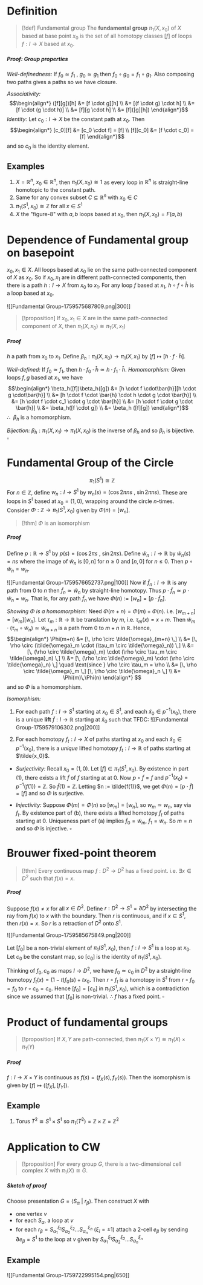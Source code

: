 
# Definition

>[!def] Fundamental group
>The **fundamental group** $\pi_1(X,x_0)$ of $X$ based at base point $x_0$ is the set of all homotopy classes $[f]$ of loops $f:I \to X$ based at $x_0$.

##### Proof: Group properties

*Well-definedness:* If $f_0\simeq f_1$ , $g_0\simeq g_1$ then $f_0 \circ g_0 = f_1 \circ g_1$. Also composing two paths gives a paths so we have closure.

*Associativity:* 
$$\begin{align*}
([f][g])[h] &= [f \cdot g][h] \\
&= [(f \cdot g) \cdot h] \\
&= [f \cdot (g \cdot h)] \\
&= [f][g \cdot h] \\
&= [f]([g][h])
\end{align*}$$
*Identity:* Let $c_0 : I \to X$ be the constant path at $x_0$. Then
$$\begin{align*}
[c_0][f] &= [c_0 \cdot f] = [f] \\
[f][c_0] &= [f \cdot c_0] = [f]
\end{align*}$$
and so $c_0$ is the identity element. 


## Examples

1. $X = \mathbb{R}^n$, $x_0 \in \mathbb{R}^n$, then $\pi_1(X,x_0) \cong 1$ as every loop in $\mathbb{R}^n$ is straight-line homotopic to the constant path.
2. Same for any convex subset $C \subseteq \mathbb{R}^n$ with $x_0 \in C$
3. $\pi_1(S^1,x_0) \cong \mathbb{Z}$ for all $x \in S^1$
4. $X$ the "figure-8" with $a,b$ loops based at $x_0$, then $\pi_1(X,x_0) = F(a,b)$


# Dependence of Fundamental group on basepoint

$x_0,x_1\in X$. All loops based at $x_0$ lie on the same path-connected component of $X$ as $x_0$. So if $x_0,x_1$ are in different path-connected components, then there is a path $h:I \to X$ from $x_0$ to $x_1$. 
For any loop $f$ based at $x_1$, $h \circ f \circ\bar{h}$ is a loop based at $x_0$.

![[Fundamental Group-1759575687809.png|300]]


>[!proposition] 
>If $x_0,x_1\in X$ are in the same path-connected component of $X$, then $\pi_1(X,x_0) \cong \pi_1(X,x_1)$
##### Proof
$h$ a path from $x_0$ to $x_1$. Define $\beta_h: \pi_1(X,x_0)\to \pi_1(X,x_1)$ by $[f] \mapsto [h \cdot f \cdot \bar{h}]$.

*Well-defined:* If $f_0\simeq f_1$, then $h \cdot f_0 \cdot \bar{h} \simeq h \cdot f_1 \cdot \bar{h}$.
*Homomorphism:* Given loops $f,g$ based at $x_1$, we have 
$$\begin{align*}
\beta_h([f])\beta_h([g]) &= [h \cdot f \cdot\bar{h}][h \cdot g \cdot\bar{h}] \\
&= [h \cdot f \cdot \bar{h} \cdot h \cdot g \cdot \bar{h}] \\
&= [h \cdot f \cdot c_1 \cdot g \cdot \bar{h}] \\
&= [h \cdot f \cdot g \cdot \bar{h}] \\
&= \beta_h([f \cdot g]) \\
&= \beta_h ([f][g])
\end{align*}$$
$\therefore\:\:\beta_h$ is a homomorphism.

*Bijection:* $\beta_{\bar{h}}:\pi_1(X,x_1)\to \pi_1(X,x_0)$ is  the inverse of $\beta_h$ and so $\beta_h$ is bijective.   $\square$



# Fundamental Group of the Circle
$$\pi_1(S^1) \cong \mathbb{Z}$$
For $n \in \mathbb{Z}$, define $w_n: I \to S^1$ by $w_n(s) = (\cos 2\pi ns\:,\:\sin 2\pi ns)$. These are loops in $S^1$ based at $x_0=(1,0)$, wrapping around the circle $n$-times.
Consider $\Phi:\mathbb{Z} \to \pi_1(S^1,x_0)$ given by $\Phi(n) = [w_n]$.

>[!thm]
>$\Phi$ is an isomorphism
##### Proof
Define $p: \mathbb{R} \to S^1$ by $p(s) = (\cos 2\pi s\:,\:\sin 2\pi s)$. Define $\tilde{w}_n: I \to \mathbb{R}$ by $\tilde{w}_n(s)=ns$ where the image of $\tilde{w}_n$ is $[0,n]$ for $n\geq 0$ and $[n,0]$ for $n \leq 0$. Then $p \circ \tilde{w}_n = w_n$.

![[Fundamental Group-1759576652737.png|100]]
Now if $\tilde{f}_n:I\to \mathbb{R}$ is any path from $0$ to $n$ then $\tilde{f}_n \simeq \tilde{w}_n$ by straight-line homotopy. Thus $p \cdot \tilde{f}_n \simeq p \cdot \tilde{w}_n = w_n$. That is, for any path $\tilde{f}_n$ we have $\Phi(n):=[w_n] = [p \cdot \tilde{f}_n]$.

*Showing $\Phi$ is a homomorphism:* Need $\Phi(m+n) = \Phi(m) + \Phi(n)$. i.e. $[w_{m+n}]=[w_m][w_n]$.
Let $\tau_m: \mathbb{R} \to \mathbb{R}$ be translation by $m$, i.e. $\tau_m(x) = x+m$. Then $\tilde{w}_m \cdot(\tau_m \circ \tilde{w}_n) \simeq \tilde{w}_{m+n}$ is a path from $0$ to $m+n$ in $\mathbb{R}$. Hence,
$$\begin{align*}
\Phi(m+n) 
&= [\, \rho \circ \tilde{\omega}_{m+n} \,] \\
&= [\, \rho \circ (\tilde{\omega}_m \cdot (\tau_m \circ \tilde{\omega}_n)) \,] \\
&= [\, (\rho \circ \tilde{\omega}_m) \cdot (\rho \circ \tau_m \circ \tilde{\omega}_n) \,] \\
&= [\, (\rho \circ \tilde{\omega}_m) \cdot (\rho \circ \tilde{\omega}_n) \,] 
\quad \text{since } \rho \circ \tau_m = \rho \\
&= [\, \rho \circ \tilde{\omega}_m \,] [\, \rho \circ \tilde{\omega}_n \,] \\
&= \Phi(m)\,\Phi(n)
\end{align*}
$$
and so $\Phi$ is a homomorphism.

*Isomorphism:* 
1. For each path $f:I \to S^1$ starting at $x_0 \in S^1$, and each $\tilde{x}_0\in p^{-1}(x_0)$, there is a unique **lift** $\tilde{f}:I \to \mathbb{R}$ starting at $\tilde{x}_0$ such that TFDC:
	![[Fundamental Group-1759579106302.png|200]]

2. For each homotopy $f_t:I\to X$ of paths starting at $x_0$ and each $\tilde{x}_0\in p^{-1}(x_0)$, there is a *unique* lifted homotopy $f_t:I\to \mathbb{R}$ of paths starting at $\tilde{x_0}$.


- *Surjectivity:* Recall $x_0 = (1,0)$. Let $[f]\in \pi_1(S^1,x_0)$. By existence in part (1), there exists a lift $\tilde{f}$ of $f$ starting at at $0$. Now $p \circ\tilde{f} = f$ and $p^{-1}(x_0) = p^{-1}(f(1)) = \mathbb{Z}$. 
	So $\tilde{f}(1) = \mathbb{Z}$. Letting $n := \tilde{f(1)}$, we get $\Phi(n) = [p \cdot \tilde{f}] = [f]$ and so $\Phi$ is surjective.

- *Injectivity:* Suppose $\Phi(m)=\Phi(n)$ so $[w_m]=[w_n]$, so $w_m \simeq w_n$, say via $f_t$. 
	By existence part of (b), there exists a lifted homotopy $\tilde{f}_t$ of paths starting at $0$. Uniqueness part of (a) implies $\tilde{f}_0 = \tilde{w}_m$, $\tilde{f}_1 = \tilde{w}_n$. So $m=n$ and so $\Phi$ is injective.   $\square$ 


# Brouwer fixed-point theorem

>[!thm]
>Every continuous map $f:D^2\to D^2$ has a fixed point. i.e. $\exists x \in D^2$ such that $f(x)=x$.
##### Proof
Suppose $f(x)\neq x$ for all $x \in D^2$.
Define $r:D^2 \to S^1=\partial D^2$ by intersecting the ray from $f(x)$ to $x$ with the boundary. Then $r$ is continuous, and if $x \in S^1$, then $r(x)=x$. So $r$ is a retraction of $D^2$ onto $S^1$.

![[Fundamental Group-1759585675849.png|200]]

Let $[f_0]$ be a non-trivial element of $\pi_1(S^1,x_0)$, then $f:I \to S^1$ is a loop at $x_0$. Let $c_0$ be the constant map, so $[c_0]$ is the identity of $\pi_1(S^1,x_0)$.

Thinking of $f_0,c_0$ as maps $I \to D^2$, we have $f_0 \simeq c_0$ in $D^2$ by a straight-line homotopy $f_t(x) = (1-t)f_0(s)+tx_0$. Then $r \circ f_t$ is a homotopy in $S^1$ from $r \circ f_0 = f_0$ to $r \circ c_0 = c_0$. Hence $[f_0] = [c_0]$ in $\pi_1(S^1,x_0)$, which is a contradiction since we assumed that $[f_0]$ is non-trivial. $\therefore$ $f$ has a fixed point.  $\square$


# Product of fundamental groups

>[!proposition] 
>If $X,Y$ are path-connected, then $\pi_1(X\times Y) \cong \pi_1(X) \times \pi_1(Y)$
##### Proof
$f:I \to X\times Y$ is continuous as $f(s) = (f_X(s), f_Y(s))$. Then the isomorphism is given by $[f] \mapsto ([f_X], [f_Y])$.

## Example

1. Torus $T^2 \cong S^1 \times S^1$ so $\pi_1(T^2) = \mathbb{Z} \times \mathbb{Z} = \mathbb{Z}^2$


# Application to CW

>[!proposition]
>For every group $G$, there is a two-dimensional cell complex $X$ with $\pi_1 (X) \cong G$.
##### Sketch of proof

Choose presentation $G = \langle S_\alpha \:|\: r_\beta\rangle$. Then construct $X$ with 
- one vertex $v$
- for each $S_\alpha$, a loop at $v$
- for each $r_\beta= S_{\alpha_1}^{\xi_1}S_{\alpha_2}^{\xi_2}...S_{\alpha_n}^{\xi_n}$ ($\xi_i = \pm 1$) attach a $2$-cell $e_\beta$ by sending $\partial e_\beta = S^1$ to the loop at $v$ given by $S_{\alpha_1}^{\xi_1}S_{\alpha_2}^{\xi_2}...S_{\alpha_n}^{\xi_n}$

## Example

![[Fundamental Group-1759722995154.png|650]]


